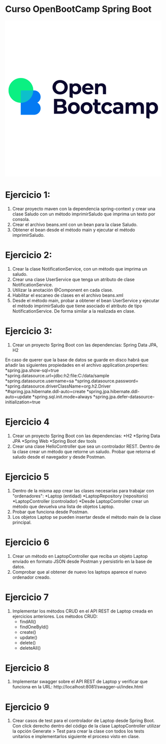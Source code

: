 # Curso OpenBootCamp Spring Boot

![tumbail](./Open-Bootcamp.png)

# Ejercicio 1: 

1. Crear proyecto maven con la dependencia spring-context y crear una clase Saludo con un método imprimirSaludo que imprima un texto por consola.
2. Crear el archivo beans.xml con un bean para la clase Saludo.
3. Obtener el bean desde el método main y ejecutar el método imprimirSaludo.

# Ejercicio 2:
1. Crear la clase NotificationService, con un método que imprima un saludo.
2. Crear una clase UserService que tenga un atributo de clase NotificationService.
3. Utilizar la anotación @Component en cada clase.
4. Habilitar el escaneo de clases en el archivo beans.xml
5. Desde el método main, probar a obtener el bean UserService y ejecutar el método imprimirSaludo que tiene asociado el atributo de tipo NotificationService. De forma similar a la realizada en clase.

# Ejercicio 3:

1. Crear un proyecto Spring Boot con las dependencias: Spring Data JPA, H2

En caso de querer que la base de datos se guarde en disco habrá que añadir las siguientes propiedades en el archivo application.properties:
*spring.jpa.show-sql=true
*spring.datasource.url=jdbc:h2:file:C:/data/sample
*spring.datasource.username=sa
*spring.datasource.password=
*spring.datasource.driverClassName=org.h2.Driver
*#spring.jpa.hibernate.ddl-auto=create
*spring.jpa.hibernate.ddl-auto=update
*spring.sql.init.mode=always
*spring.jpa.defer-datasource-initialization=true

# Ejercicio 4

1. Crear un proyecto Spring Boot con las dependencias:
	*H2
	*Spring Data JPA
	*Spring Web
	*Spring Boot dev tools
2. Crear una clase HelloController que sea un controlador REST. Dentro de la clase crear un método que retorne un saludo. Probar que retorna el saludo desde el navegador y desde Postman.

# Ejercicio 5

1. Dentro de la misma app crear las clases necesarias para trabajar con "ordenadores":
	*Laptop (entidad)
	*LaptopRepository (repositorio)
	*LaptopController (controlador)
	*Desde LaptopController crear un método que devuelva una lista de objetos Laptop.
2. Probar que funciona desde Postman.
3. Los objetos Laptop se pueden insertar desde el método main de la clase principal.

# Ejercicio 6

1. Crear un método en LaptopController que reciba un objeto Laptop enviado en formato JSON desde Postman y persistirlo en la base de datos.
2. Comprobar que al obtener de nuevo los laptops aparece el nuevo ordenador creado.

# Ejercicio 7

1. Implementar los métodos CRUD en el API REST de Laptop creada en ejercicios anteriores.
	Los métodos CRUD:
	* findAll()
	* findOneById()
    * create()
	* update()
	* delete()
	* deleteAll()
	
# Ejercicio 8

1. Implementar swagger sobre el API REST de Laptop y verificar que funciona en la URL: http://localhost:8081/swagger-ui/index.html

# Ejercicio 9

1. Crear casos de test para el controlador de Laptop desde Spring Boot. Con click derecho dentro del código de la clase LaptopController utilizar la opción Generate > Test para crear la clase con todos los tests unitarios e implementarlos siguiente el proceso visto en clase.
